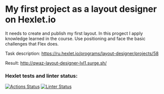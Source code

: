 # My first project as a layout designer on Hexlet.io

It needs to create and publish my first layout. In this progect I apply knowledge learned in the course. Use positioning and face the basic challenges that Flex does.

Task description: <https://ru.hexlet.io/programs/layout-designer/projects/58>

Result: <http://qwaz-layout-designer-lvl1.surge.sh/>

### Hexlet tests and linter status:
[![Actions Status](https://github.com/iQwaz/layout-designer-project-lvl1/workflows/hexlet-check/badge.svg)](https://github.com/iQwaz/layout-designer-project-lvl1/actions) 
[![Linter Status](https://github.com/iQwaz/layout-designer-project-lvl1/actions/workflows/htmlcss.yml/badge.svg)](https://github.com/iQwaz/layout-designer-project-lvl1/actions/workflows/htmlcss.yml)
